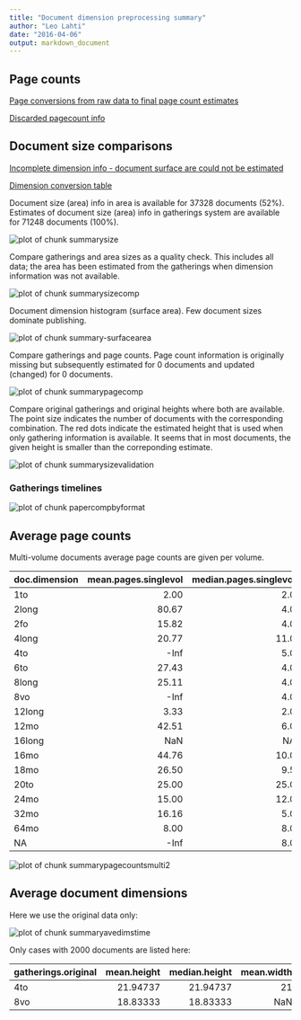 ```yaml
---
title: "Document dimension preprocessing summary"
author: "Leo Lahti"
date: "2016-04-06"
output: markdown_document
---
```



## Page counts

[Page conversions from raw data to final page count estimates](https://raw.githubusercontent.com/rOpenGov/estc/master/inst/examples/output.tables/pagecount_conversion_nontrivial.csv)

<!--[Page conversions from raw data to final page count estimates with volume info](https://raw.githubusercontent.com/rOpenGov/estc/master/inst/examples/output.tables/page_conversion_table_full.csv)-->

[Discarded pagecount info](https://raw.githubusercontent.com/rOpenGov/estc/master/inst/examples/output.tables/pagecount_discarded.csv)



## Document size comparisons

[Incomplete dimension info - document surface are could not be estimated](https://raw.githubusercontent.com/rOpenGov/estc/master/inst/examples/output.tables/physical_dimension_incomplete.csv)

[Dimension conversion table](https://raw.githubusercontent.com/rOpenGov/estc/master/inst/examples/output.tables/conversions_physical_dimension.csv)

<!--[Discarded dimension info](https://raw.githubusercontent.com/rOpenGov/estc/master/inst/examples/output.tables/dimensions_discarded.csv)-->

Document size (area) info in area is available for 37328 documents (52%). Estimates of document size (area) info in gatherings system are available for 71248 documents (100%). 

![plot of chunk summarysize](figure/summarysize-1.png)


Compare gatherings and area sizes as a quality check. This includes all data; the area has been estimated from the gatherings when dimension information was not available.

![plot of chunk summarysizecomp](figure/summarysizecomp-1.png)

Document dimension histogram (surface area). Few document sizes dominate publishing.

![plot of chunk summary-surfacearea](figure/summary-surfacearea-1.png)


Compare gatherings and page counts. Page count information is originally missing but subsequently estimated for 0 documents and updated (changed) for 0 documents. 


![plot of chunk summarypagecomp](figure/summarypagecomp-1.png)

Compare original gatherings and original heights where both are available. The point size indicates the number of documents with the corresponding combination. The red dots indicate the estimated height that is used when only gathering information is available. It seems that in most documents, the given height is smaller than the correponding estimate.

![plot of chunk summarysizevalidation](figure/summarysizevalidation-1.png)

### Gatherings timelines

![plot of chunk papercompbyformat](figure/papercompbyformat-1.png)

## Average page counts 

Multi-volume documents average page counts are given per volume.


|doc.dimension | mean.pages.singlevol| median.pages.singlevol| n.singlevol| mean.pages.multivol| median.pages.multivol| n.multivol| mean.pages.issue| median.pages.issue| n.issue|
|:-------------|--------------------:|----------------------:|-----------:|-------------------:|---------------------:|----------:|----------------:|------------------:|-------:|
|1to           |                 2.00|                    2.0|          15|                  NA|                    NA|         NA|               NA|                 NA|      NA|
|2long         |                80.67|                    4.0|           4|              234.00|                 234.0|          1|               NA|                 NA|      NA|
|2fo           |                15.82|                    4.0|        3663|               41.98|                  23.0|        862|            20.19|               23.0|     843|
|4long         |                20.77|                   11.0|         206|               36.80|                  27.0|         79|            23.31|               21.0|      72|
|4to           |                 -Inf|                    5.0|       15657|               45.11|                  19.0|       4382|            19.01|               17.0|    5167|
|6to           |                27.43|                    4.0|          29|               60.00|                  71.0|          3|            25.00|               25.0|       1|
|8long         |                25.11|                    4.0|          99|               68.70|                  41.0|         23|            24.37|               21.0|      19|
|8vo           |                 -Inf|                    4.0|        7774|              102.43|                  38.0|       1360|            23.19|               21.0|    1069|
|12long        |                 3.33|                    2.0|           7|                  NA|                    NA|         NA|               NA|                 NA|      NA|
|12mo          |                42.51|                    6.0|        3234|              124.42|                  31.0|        664|            20.50|               20.0|     590|
|16long        |                  NaN|                     NA|           1|                  NA|                    NA|         NA|               NA|                 NA|      NA|
|16mo          |                44.76|                   10.0|        1665|               86.17|                  31.5|        466|            23.30|               19.0|     356|
|18mo          |                26.50|                    9.5|           8|               50.00|                  50.0|          2|            16.00|               16.0|       1|
|20to          |                25.00|                   25.0|           1|               25.00|                  25.0|          1|            25.00|               25.0|       1|
|24mo          |                15.00|                   12.0|          12|               20.75|                  20.5|          4|            20.75|               20.5|       4|
|32mo          |                16.16|                    5.0|          57|               36.92|                  31.0|         12|            26.91|               27.0|      11|
|64mo          |                 8.00|                    8.0|           8|                  NA|                    NA|         NA|             8.67|                8.0|       6|
|NA            |                 -Inf|                    8.0|       38808|              131.70|                  38.0|       7777|            23.91|               23.0|    5695|


![plot of chunk summarypagecountsmulti2](figure/summarypagecountsmulti2-1.png)


## Average document dimensions 

Here we use the original data only:

![plot of chunk summaryavedimstime](figure/summaryavedimstime-1.png)




Only cases with 2000 documents are listed here:


|gatherings.original | mean.height| median.height| mean.width| median.width|  n|
|:-------------------|-----------:|-------------:|----------:|------------:|--:|
|4to                 |    21.94737|      21.94737|         21|           21| 19|
|8vo                 |    18.83333|      18.83333|        NaN|          NaN| 12|

